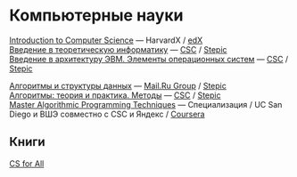 # Компьютерные науки

[Introduction to Computer Science](https://www.edx.org/course/introduction-computer-science-harvardx-cs50x) — HarvardX / [edX](https://www.edx.org/)  
[Введение в теоретическую информатику](https://stepic.org/course/Введение-в-теоретическую-информатику-104/) — [CSC](https://stepic.org/users/736914/teach) / [Stepic](https://stepic.org/)  
[Введение в архитектуру ЭВМ. Элементы операционных систем](https://stepic.org/course/Введение-в-архитектуру-ЭВМ-Элементы-операционных-систем-253/) — [CSC](https://stepic.org/users/736914/teach) / [Stepic](https://stepic.org/)  

[Алгоритмы и структуры данных](https://stepic.org/course/Алгоритмы-и-структуры-данных-156) — [Mail.Ru Group](https://stepic.org/users/1382921/teach) / [Stepic](https://stepic.org/)  
[Алгоритмы: теория и практика. Методы](https://stepic.org/course/Алгоритмы-теория-и-практика-Методы-217) — [CSC](https://stepic.org/users/736914/teach) / [Stepic](https://stepic.org/)  
[Master Algorithmic Programming Techniques](https://www.coursera.org/specializations/data-structures-algorithms) — Специализация / UC San Diego и ВШЭ совместно с CSC и Яндекс / [Coursera](https://www.coursera.org)


## Книги

[CS for All](https://www.cs.hmc.edu/csforall/)